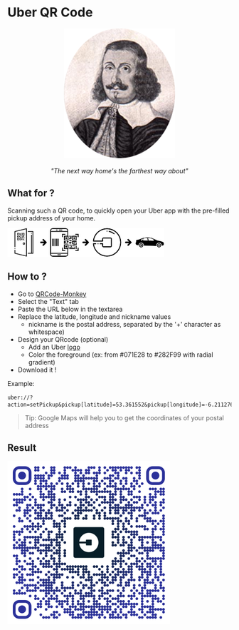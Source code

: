 ﻿Uber QR Code
============

<p align="center">
    <img src="./doc/francis_quarles.png" />
    <br><br>
    <i>"The next way home's the farthest way about"</i>
</p>


## What for ?

Scanning such a QR code, to quickly open your Uber app with the pre-filled pickup address of your home.

![What for logo](./doc/whatfor.png)

## How to ?

* Go to [QRCode-Monkey](https://www.qrcode-monkey.com/)
* Select the "Text" tab
* Paste the URL below in the textarea
* Replace the latitude, longitude and nickname values
  * nickname is the postal address, separated by the '+' character as whitespace)
* Design your QRcode (optional)
  * Add an Uber [logo](./logo/uber-qr-logo.png)
  * Color the foreground (ex: from #071E28 to #282F99 with radial gradient)
* Download it !

Example:

```
uber://?action=setPickup&pickup[latitude]=53.361552&pickup[longitude]=-6.2112766&pickup[nickname]=9+Haddon+Rd+Dublin
```

> Tip: Google Maps will help you to get the coordinates of your postal address

## Result

![QR result image](./doc/qr-result.png)
